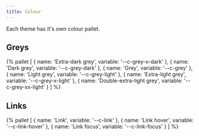 ```yaml
---
title: Colour
---
```

Each theme has it's own colour pallet. 

## Greys

{% pallet [
  { name: 'Extra-dark grey', variable: '--c-grey-x-dark' },
  { name: 'Dark grey', variable: '--c-grey-dark' },
  { name: 'Grey', variable: '--c-grey' },
  { name: 'Light grey', variable: '--c-grey-light' },
  { name: 'Extra-light grey', variable: '--c-grey-x-light' },
  { name: 'Double-extra-light grey', variable: '--c-grey-xx-light' }
] %}

## Links
{% pallet [
  { name: 'Link', variable: '--c-link' },
  { name: 'Link hover', variable: '--c-link-hover' },
  { name: 'Link focus', variable: '--c-link-focus' }
] %}